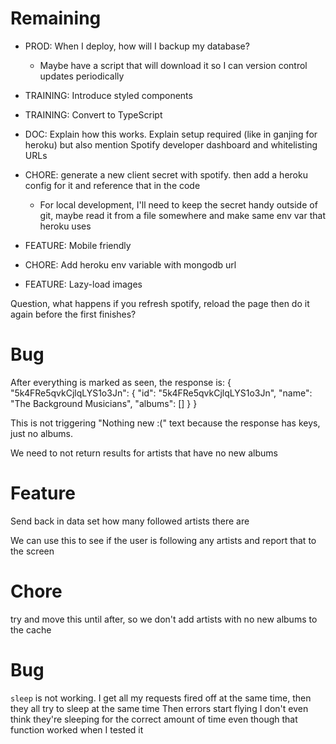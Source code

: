 # Remaining

* PROD: When I deploy, how will I backup my database?
    * Maybe have a script that will download it so I can version control updates periodically

* TRAINING: Introduce styled components

* TRAINING: Convert to TypeScript

* DOC: Explain how this works. Explain setup required (like in ganjing for heroku) but also mention Spotify developer dashboard and whitelisting URLs

* CHORE: generate a new client secret with spotify. then add a heroku config for it and reference that in the code
    * For local development, I'll need to keep the secret handy outside of git, maybe read it from a file somewhere and make same env var that heroku uses

* FEATURE: Mobile friendly

* CHORE: Add heroku env variable with mongodb url

* FEATURE: Lazy-load images

Question, what happens if you refresh spotify, reload the page then do it again before the first finishes?

# Bug
After everything is marked as seen, the response is:
{
    "5k4FRe5qvkCjlqLYS1o3Jn": {
        "id": "5k4FRe5qvkCjlqLYS1o3Jn",
        "name": "The Background Musicians",
        "albums": []
    }
}

This is not triggering "Nothing new :(" text because the response has keys, just no albums.

We need to not return results for artists that have no new albums


# Feature
Send back in data set how many followed artists there are

We can use this to see if the user is following any artists and report that to the screen

# Chore
try and move this until after, so we don't add artists with no new albums to the cache

# Bug
`sleep` is not working. I get all my requests fired off at the same time, then they all try to sleep at the same time
Then errors start flying
I don't even think they're sleeping for the correct amount of time even though that function worked when I tested it
